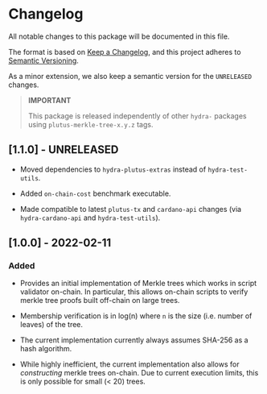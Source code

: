 # Changelog

All notable changes to this package will be documented in this file.

The format is based on [Keep a Changelog](https://keepachangelog.com/en/1.0.0/),
and this project adheres to [Semantic Versioning](https://semver.org/spec/v2.0.0.html).

As a minor extension, we also keep a semantic version for the `UNRELEASED`
changes.

> **IMPORTANT**
>
> This package is released independently of other `hydra-` packages using `plutus-merkle-tree-x.y.z` tags.

## [1.1.0] - UNRELEASED

- Moved dependencies to `hydra-plutus-extras` instead of `hydra-test-utils`.

- Added `on-chain-cost` benchmark executable.

- Made compatible to latest `plutus-tx` and `cardano-api` changes (via
  `hydra-cardano-api` and `hydra-test-utils`).

## [1.0.0] - 2022-02-11

### Added

- Provides an initial implementation of Merkle trees which works in script validator on-chain. In particular, this allows on-chain scripts to verify merkle tree proofs built off-chain on large trees. 

- Membership verification is in log(n) where `n` is the size (i.e. number of leaves) of the tree.

- The current implementation currently always assumes SHA-256 as a hash algorithm.

- While highly inefficient, the current implementation also allows for _constructing_ merkle trees on-chain. Due to current execution limits, this is only possible for small (< 20) trees.
